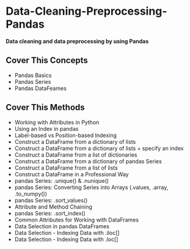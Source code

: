 # Data-Cleaning-Preprocessing-Pandas
 **Data cleaning and data preprocessing by using Pandas**
 
## Cover This Concepts
 * Pandas Basics
 * Pandas Series
 * Pandas DataFeames
 
## Cover This Methods
 * Working with Attributes in Python
 * Using an Index in pandas
 * Label-based vs Position-based Indexing
 * Construct a DataFrame from a dictionary of lists
 * Construct a DataFrame from a dictionary of lists + specify an index
 * Construct a DataFrame from a list of dictionaries
 * Construct a DataFrame from a dictionary of pandas Series
 * Construct a DataFrame from a list of lists
 * Construct a DataFrame in a Professional Way
 * pandas Series: .unique() & .nunique()
 * pandas Series: Converting Series into Arrays (.values, .array, .to_numpy())
 * pandas Series: .sort_values()
 * Attribute and Method Chaining
 * pandas Series: .sort_index()
 * Common Attributes for Working with DataFrames
 * Data Selection in pandas DataFrames
 * Data Selection - Indexing Data with .iloc[]
 * Data Selection - Indexing Data with .loc[]
